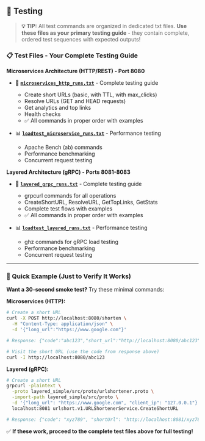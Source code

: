 ## 🧪 Testing

> **💡 TIP:** All test commands are organized in dedicated txt files. **Use these files as your primary testing guide** - they contain complete, ordered test sequences with expected outputs!

### 📋 Test Files - Your Complete Testing Guide

**Microservices Architecture (HTTP/REST) - Port 8080**
- 📘 **[`microservices_http_runs.txt`](microservices_http_runs.txt)** - Complete testing guide
  - Create short URLs (basic, with TTL, with max_clicks)
  - Resolve URLs (GET and HEAD requests)
  - Get analytics and top links
  - Health checks
  - ✅ All commands in proper order with examples

- 📊 **[`loadtest_microservice_runs.txt`](loadtest_microservice_runs.txt)** - Performance testing
  - Apache Bench (ab) commands
  - Performance benchmarking
  - Concurrent request testing

**Layered Architecture (gRPC) - Ports 8081-8083**
- 📙 **[`layered_grpc_runs.txt`](layered_grpc_runs.txt)** - Complete testing guide
  - grpcurl commands for all operations
  - CreateShortURL, ResolveURL, GetTopLinks, GetStats
  - Complete test flows with examples
  - ✅ All commands in proper order with examples

- 📊 **[`loadtest_layered_runs.txt`](loadtest_layered_runs.txt)** - Performance testing
  - ghz commands for gRPC load testing
  - Performance benchmarking
  - Concurrent request testing

---

### 🚀 Quick Example (Just to Verify It Works)

**Want a 30-second smoke test?** Try these minimal commands:

**Microservices (HTTP):**
```bash
# Create a short URL
curl -X POST http://localhost:8080/shorten \
  -H "Content-Type: application/json" \
  -d '{"long_url":"https://www.google.com"}'

# Response: {"code":"abc123","short_url":"http://localhost:8080/abc123"}

# Visit the short URL (use the code from response above)
curl -I http://localhost:8080/abc123
```

**Layered (gRPC):**
```bash
# Create a short URL
grpcurl -plaintext \
  -proto layered_simple/src/proto/urlshortener.proto \
  -import-path layered_simple/src/proto \
  -d '{"long_url": "https://www.google.com", "client_ip": "127.0.0.1"}' \
  localhost:8081 urlshort.v1.URLShortenerService.CreateShortURL

# Response: {"code": "xyz789", "shortUrl": "http://localhost:8081/xyz789"}
```

✅ **If these work, proceed to the complete test files above for full testing!**
